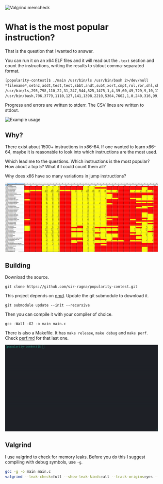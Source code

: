 
![Valgrind memcheck](https://github.com/sir-ragna/popularity-contest/actions/workflows/makefile.yml/badge.svg)

# What is the most popular instruction?

That is the question that I wanted to answer.

You can run it on an x64 ELF files and it will read out the `.text` 
section and count the instructions, writing the results to stdout 
comma-separated format.

```txt
[popularity-contest]$ ./main /usr/bin/ls /usr/bin/bash 2>/dev/null 
*filename*,setnz,addt,test,test,sbbt,andt,subt,xort,cmpt,rol,ror,shl,shr,sar,test,not,neg,mul,imul,div,idiv,call,jmp,push,jo,jno,jb,jnb,jz,jnz,jbe,ja,js,jns,jp,jl,jge,jle,jg,fadd,fmul,fsubr,fld,fstp,fldcw,fnstcw,ret,fldz,fild,fistp,fucomi,fcomi,fmulp,fdivpp,hlt,ud2,cmovb,cmovnb,cmovz,cmovnz,cmovbe,cmova,cmovs,cmovns,cmovl,cmovge,cmovle,cmovg,bt,btc,bt,cqo,pxor,bswap,addss,mulss,subss,divss,addsd,mulsd,fcomip,divsd,cdq,cdqe,cvtsi2sd,cvtsi2ss,cvttss2si,movaps,comiss,lea,mov,movdqa,movdqu,rep,rep,movsx,movsxd,movzx,nop,pop,rep,fxch,fucomip,movss,movups,endbr64
/usr/bin/ls,295,798,110,22,31,247,544,825,1475,1,4,39,60,49,729,9,10,17,38,25,2,1170,1002,573,15,3,41,84,1062,721,133,101,53,21,3,1,3,37,49,9,4,3,18,25,12,6,350,0,11,6,2,4,2,4,1,0,5,12,38,30,1,4,6,5,1,0,3,0,1,6,5,1,14,0,6,8,3,1,2,2,3,1,1,11,4,10,6,29,16,898,6141,36,4,0,0,19,87,409,1083,753,1,17,1,12,13,6
/usr/bin/bash,706,3779,1110,127,141,1398,2210,5364,7602,1,0,240,316,99,9272,23,31,7,68,3,12,12679,6805,3774,0,1,52,86,9428,5864,321,326,300,120,0,85,130,590,336,0,0,0,0,3,0,0,1921,1,1,0,0,0,0,0,1,14,2,8,170,161,4,3,10,13,6,11,13,10,0,0,44,5,6,1,0,0,0,0,0,0,0,0,9,137,0,0,0,214,0,6387,45623,103,31,1,4,237,1601,1557,7635,5332,20,0,0,0,44,5
```

Progress and errors are written to stderr. 
The CSV lines are written to stdout.

![Example usage](imgs/example-usage.gif)

## Why?

There exist about 1500+ instructions in x86-64.
If one wanted to learn x86-64, maybe it is reasonable to look into 
which instructions are the most used.

Which lead me to the questions. Which instructions is the most popular?
How about a top 5? What if I could count them all?

Why does x86 have so many variations in jump instructions?

![Data visualisation example](imgs/data-visualisation-example.png)

## Building

Download the source.

```
git clone https://github.com/sir-ragna/popularity-contest.git
```

This project depends on [nmd](https://github.com/Nomade040/nmd).
Update the git submodule to download it.

```
git submodule update --init --recursive
```

Then you can compile it with your compiler of choice.

```
gcc -Wall -O2 -o main main.c
```

There is also a Makefile. It has `make release`, `make debug` and 
`make perf`. Check [perf.md](perf.md) for that last one.

![cmd: make release](imgs/make-release.gif)

## Valgrind

I use valgrind to check for memory leaks.
Before you do this I suggest compiling with debug symbols, use `-g`.

```sh
gcc -g -o main main.c
valgrind --leak-check=full --show-leak-kinds=all --track-origins=yes --log-file=valgrind-out.txt ./main /bin/a* 2>/dev/null >/dev/null
```
